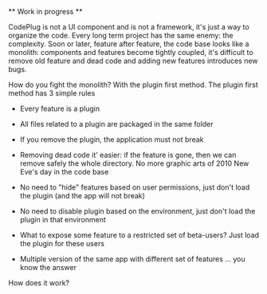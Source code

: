 ** Work in progress **

CodePlug is not a UI component and is not a framework, it's just a way to organize the code.
Every long term project has the same enemy: the complexity. Soon or later, feature after feature, the code base looks
like a monolith: components and features become tightly coupled, it's difficult to remove old feature and dead code
and adding new features introduces new bugs.

How do you fight the monolith? With the plugin first method.
The plugin first method has 3 simple rules

* Every feature is a plugin
* All files related to a plugin are packaged in the same folder
* If you remove the plugin, the application must not break

* Removing dead code it' easier: if the feature is gone, then we can remove safely the whole directory. No more graphic
arts of 2010 New Eve's day in the code base
* No need to "hide" features based on user permissions, just don't load the plugin (and the app will not break)
* No need to disable plugin based on the environment, just don't load the plugin in that environment
* What to expose some feature to a restricted set of beta-users? Just load the plugin for these users
* Multiple version of the same app with different set of features ... you know the answer

How does it work?




